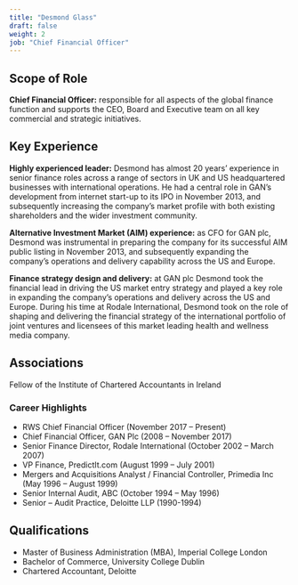 ```yaml
---
title: "Desmond Glass"
draft: false
weight: 2
job: "Chief Financial Officer"
---
```

## Scope of Role
**Chief Financial Officer:** responsible for all aspects of the global finance function and supports the CEO, Board and Executive team on all key commercial and strategic initiatives.

## Key Experience
**Highly experienced leader:** Desmond has almost 20 years’ experience in senior finance roles across a range of sectors in UK and US headquartered businesses with international operations. He had a central role in GAN’s development from internet start-up to its IPO in November 2013, and subsequently increasing the company’s market profile with both existing shareholders and the wider investment community.

**Alternative Investment Market (AIM) experience:** as CFO for GAN plc, Desmond was instrumental in preparing the company for its successful AIM public listing in November 2013, and subsequently expanding the company’s operations and delivery capability across the US and Europe.

**Finance strategy design and delivery:** at GAN plc Desmond took the financial lead in driving the US market entry strategy and played a key role in expanding the company’s operations and delivery across the US and Europe. During his time at Rodale International, Desmond took on the role of shaping and delivering the financial strategy of the international portfolio of joint ventures and licensees of this market leading health and wellness media company.

## Associations
Fellow of the Institute of Chartered Accountants in Ireland

### Career Highlights
* RWS Chief Financial Officer (November 2017 – Present)
* Chief Financial Officer, GAN Plc (2008 – November 2017)
* Senior Finance Director, Rodale International (October 2002 – March 2007)
* VP Finance, PredictIt.com (August 1999 – July 2001)
* Mergers and Acquisitions Analyst / Financial Controller, Primedia Inc (May 1996 – August 1999)
* Senior Internal Audit, ABC (October 1994 – May 1996)
* Senior – Audit Practice, Deloitte LLP (1990-1994)

## Qualifications
* Master of Business Administration (MBA), Imperial College London
* Bachelor of Commerce, University College Dublin
* Chartered Accountant, Deloitte
